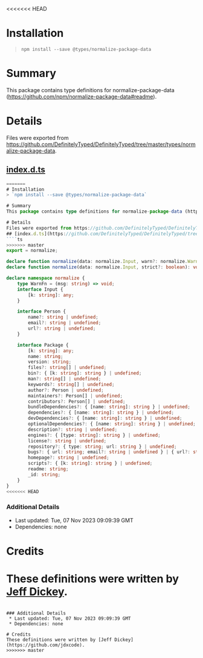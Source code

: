 <<<<<<< HEAD
# Installation
> `npm install --save @types/normalize-package-data`

# Summary
This package contains type definitions for normalize-package-data (https://github.com/npm/normalize-package-data#readme).

# Details
Files were exported from https://github.com/DefinitelyTyped/DefinitelyTyped/tree/master/types/normalize-package-data.
## [index.d.ts](https://github.com/DefinitelyTyped/DefinitelyTyped/tree/master/types/normalize-package-data/index.d.ts)
````ts
=======
# Installation
> `npm install --save @types/normalize-package-data`

# Summary
This package contains type definitions for normalize-package-data (https://github.com/npm/normalize-package-data#readme).

# Details
Files were exported from https://github.com/DefinitelyTyped/DefinitelyTyped/tree/master/types/normalize-package-data.
## [index.d.ts](https://github.com/DefinitelyTyped/DefinitelyTyped/tree/master/types/normalize-package-data/index.d.ts)
````ts
>>>>>>> master
export = normalize;

declare function normalize(data: normalize.Input, warn?: normalize.WarnFn, strict?: boolean): void;
declare function normalize(data: normalize.Input, strict?: boolean): void;

declare namespace normalize {
    type WarnFn = (msg: string) => void;
    interface Input {
        [k: string]: any;
    }

    interface Person {
        name?: string | undefined;
        email?: string | undefined;
        url?: string | undefined;
    }

    interface Package {
        [k: string]: any;
        name: string;
        version: string;
        files?: string[] | undefined;
        bin?: { [k: string]: string } | undefined;
        man?: string[] | undefined;
        keywords?: string[] | undefined;
        author?: Person | undefined;
        maintainers?: Person[] | undefined;
        contributors?: Person[] | undefined;
        bundleDependencies?: { [name: string]: string } | undefined;
        dependencies?: { [name: string]: string } | undefined;
        devDependencies?: { [name: string]: string } | undefined;
        optionalDependencies?: { [name: string]: string } | undefined;
        description?: string | undefined;
        engines?: { [type: string]: string } | undefined;
        license?: string | undefined;
        repository?: { type: string; url: string } | undefined;
        bugs?: { url: string; email?: string | undefined } | { url?: string | undefined; email: string } | undefined;
        homepage?: string | undefined;
        scripts?: { [k: string]: string } | undefined;
        readme: string;
        _id: string;
    }
}
<<<<<<< HEAD

````

### Additional Details
 * Last updated: Tue, 07 Nov 2023 09:09:39 GMT
 * Dependencies: none

# Credits
These definitions were written by [Jeff Dickey](https://github.com/jdxcode).
=======

````

### Additional Details
 * Last updated: Tue, 07 Nov 2023 09:09:39 GMT
 * Dependencies: none

# Credits
These definitions were written by [Jeff Dickey](https://github.com/jdxcode).
>>>>>>> master
